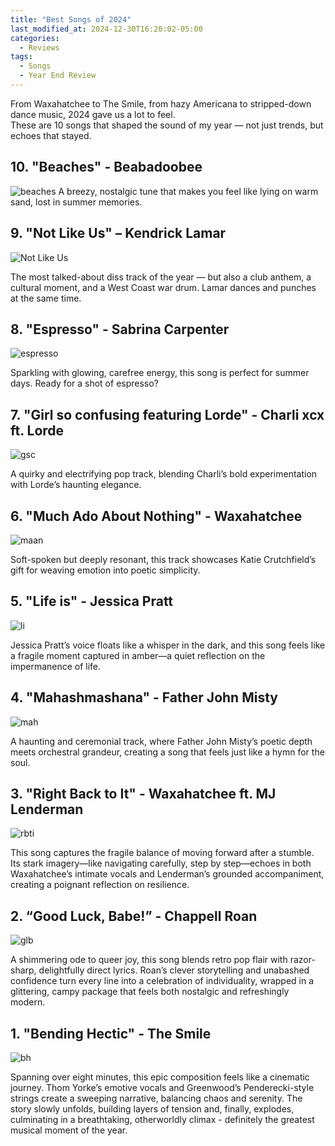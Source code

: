 ```yaml
---
title: "Best Songs of 2024"
last_modified_at: 2024-12-30T16:20:02-05:00
categories:
  - Reviews
tags:
  - Songs
  - Year End Review
---
```


From Waxahatchee to The Smile, from hazy Americana to stripped-down dance music, 2024 gave us a lot to feel.  
These are 10 songs that shaped the sound of my year — not just trends, but echoes that stayed.

## 10. "Beaches" - Beabadoobee  
![beaches](/assets/images/album-covers/tihtm.jpg)
A breezy, nostalgic tune that makes you feel like lying on warm sand, lost in summer memories.  

## 9. "Not Like Us" – Kendrick Lamar  
![Not Like Us](/assets/images/album-covers/nlu.jpg)

The most talked-about diss track of the year — but also a club anthem, a cultural moment, and a West Coast war drum. Lamar dances and punches at the same time.

## 8. "Espresso" - Sabrina Carpenter  
![espresso](/assets/images/album-covers/esp.jpg)

Sparkling with glowing, carefree energy, this song is perfect for summer days. Ready for a shot of espresso?  
  
## 7. "Girl so confusing featuring Lorde" - Charli xcx ft. Lorde  
![gsc](/assets/images/album-covers/gsc.jpg)

A quirky and electrifying pop track, blending Charli’s bold experimentation with Lorde’s haunting elegance.  
  
## 6. "Much Ado About Nothing" - Waxahatchee  
![maan](/assets/images/album-covers/maan.jpg)

Soft-spoken but deeply resonant, this track showcases Katie Crutchfield’s gift for weaving emotion into poetic simplicity.  
  
## 5. "Life is" - Jessica Pratt  
![li](/assets/images/album-covers/hitp.jpg)

Jessica Pratt’s voice floats like a whisper in the dark, and this song feels like a fragile moment captured in amber—a quiet reflection on the impermanence of life.  

## 4. "Mahashmashana" - Father John Misty  
![mah](/assets/images/album-covers/mah.jpg)

A haunting and ceremonial track, where Father John Misty’s poetic depth meets orchestral grandeur, creating a song that feels just like a hymn for the soul.  

## 3. "Right Back to It" - Waxahatchee ft. MJ Lenderman  
![rbti](/assets/images/album-covers/tb.jpg)

This song captures the fragile balance of moving forward after a stumble. Its stark imagery—like navigating carefully, step by step—echoes in both Waxahatchee’s intimate vocals and Lenderman’s grounded accompaniment, creating a poignant reflection on resilience.  
  
## 2. “Good Luck, Babe!” - Chappell Roan  
![glb](/assets/images/album-covers/glb.jpg)

A shimmering ode to queer joy, this song blends retro pop flair with razor-sharp, delightfully direct lyrics. Roan’s clever storytelling and unabashed confidence turn every line into a celebration of individuality, wrapped in a glittering, campy package that feels both nostalgic and refreshingly modern.  

## 1. "Bending Hectic" - The Smile  
![bh](/assets/images/album-covers/bh.jpg)

Spanning over eight minutes, this epic composition feels like a cinematic journey. Thom Yorke’s emotive vocals and Greenwood’s Penderecki-style strings create a sweeping narrative, balancing chaos and serenity. The story slowly unfolds, building layers of tension and, finally, explodes, culminating in a breathtaking, otherworldly climax - definitely the greatest musical moment of the year.  